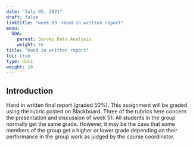 ```yaml
---
date: "July 05, 2021"
draft: false
linktitle: "week 03 -Hand in written report"
menu:
  SDA:
    parent: Survey Data Analysis
    weight: 16
title: "Hand in written report"
toc: true
type: docs
weight: 16
---
```


## Introduction

Hand in written final report (graded 50%). This assignment will be graded using the rubric posted on Blackboard. Three of the rubrics here concern the presentation and discussion of week 51. All students in the group normally get the same grade. However, it may be the case that some members of the group get a higher or lower grade depending on their performance in the group work as judged by the course coordinator.


